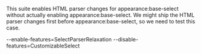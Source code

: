 This suite enables HTML parser changes for appearance:base-select without
actually enabling appearance:base-select. We might ship the HTML parser changes
first before appearance:base-select, so we need to test this case.

--enable-features=SelectParserRelaxation
--disable-features=CustomizableSelect
